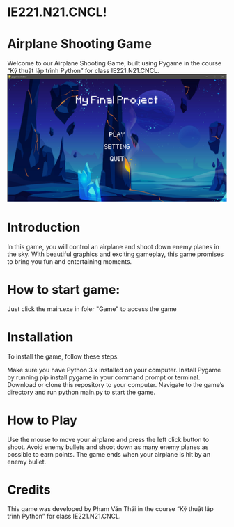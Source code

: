 # IE221.N21.CNCL!

# Airplane Shooting Game
Welcome to our Airplane Shooting Game, built using Pygame in the course “Kỹ thuật lập trình Python” for class IE221.N21.CNCL.
![Alt text](screenshot/game_menu_screenshot.png)

# Introduction
In this game, you will control an airplane and shoot down enemy planes in the sky. With beautiful graphics and exciting gameplay, this game promises to bring you fun and entertaining moments.

# How to start game:
Just click the main.exe in foler "Game" to access the game

# Installation
To install the game, follow these steps:

Make sure you have Python 3.x installed on your computer.
Install Pygame by running pip install pygame in your command prompt or terminal.
Download or clone this repository to your computer.
Navigate to the game’s directory and run python main.py to start the game.

# How to Play
Use the mouse to move your airplane and press the left click button to shoot. Avoid enemy bullets and shoot down as many enemy planes as possible to earn points. The game ends when your airplane is hit by an enemy bullet.

# Credits
This game was developed by Phạm Văn Thái in the course “Kỹ thuật lập trình Python” for class IE221.N21.CNCL.

 
